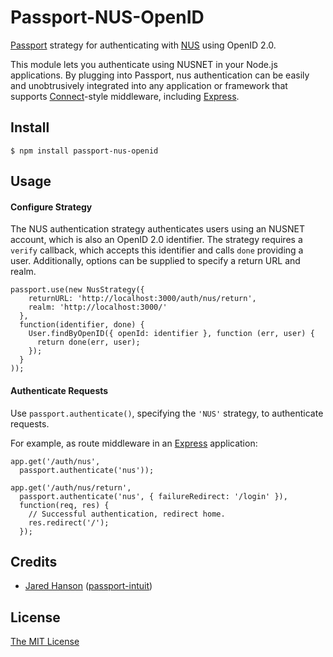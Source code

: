 # Passport-NUS-OpenID

[Passport](http://passportjs.org/) strategy for authenticating with [NUS](http://www.nus.edu.sg/)
using OpenID 2.0.

This module lets you authenticate using NUSNET in your Node.js applications.
By plugging into Passport, nus authentication can be easily and
unobtrusively integrated into any application or framework that supports
[Connect](http://www.senchalabs.org/connect/)-style middleware, including
[Express](http://expressjs.com/).

## Install

    $ npm install passport-nus-openid

## Usage

#### Configure Strategy

The NUS authentication strategy authenticates users using an NUSNET account,
which is also an OpenID 2.0 identifier.  The strategy requires a `verify`
callback, which accepts this identifier and calls `done` providing a user.
Additionally, options can be supplied to specify a return URL and realm.

    passport.use(new NusStrategy({
        returnURL: 'http://localhost:3000/auth/nus/return',
        realm: 'http://localhost:3000/'
      },
      function(identifier, done) {
        User.findByOpenID({ openId: identifier }, function (err, user) {
          return done(err, user);
        });
      }
    ));

#### Authenticate Requests

Use `passport.authenticate()`, specifying the `'NUS'` strategy, to
authenticate requests.

For example, as route middleware in an [Express](http://expressjs.com/)
application:

    app.get('/auth/nus',
      passport.authenticate('nus'));

    app.get('/auth/nus/return', 
      passport.authenticate('nus', { failureRedirect: '/login' }),
      function(req, res) {
        // Successful authentication, redirect home.
        res.redirect('/');
      });
      
## Credits

  - [Jared Hanson](http://github.com/jaredhanson) ([passport-intuit](https://github.com/jaredhanson/passport-intuit))

## License

[The MIT License](http://opensource.org/licenses/MIT)